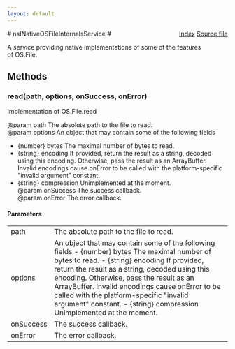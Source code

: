 ```yaml
---
layout: default
---
```

<div class='links' style='float:right'><a href="../index.html">Index</a>
<a href="http://dxr.mozilla.org/mozilla-central/source/toolkit/components/osfile/nsINativeOSFileInternals.idl">Source file</a>
</div>
# nsINativeOSFileInternalsService #
  
A service providing native implementations of some of the features  
of OS.File.  
  

## Methods ##

### read(path, options, onSuccess, onError) ###
  
Implementation of OS.File.read  
  
@param path The absolute path to the file to read.  
@param options An object that may contain some of the following fields  
- {number} bytes The maximal number of bytes to read.  
- {string} encoding If provided, return the result as a string, decoded  
  using this encoding. Otherwise, pass the result as an ArrayBuffer.  
  Invalid encodings cause onError to be called with the platform-specific  
  "invalid argument" constant.  
- {string} compression Unimplemented at the moment.  
@param onSuccess The success callback.  
@param onError The error callback.  
  

#### Parameters ####

<table>

<tr>
<td>path</td>
<td>The absolute path to the file to read.  
</td>
</tr>

<tr>
<td>options</td>
<td>An object that may contain some of the following fields  
- {number} bytes The maximal number of bytes to read.  
- {string} encoding If provided, return the result as a string, decoded  
  using this encoding. Otherwise, pass the result as an ArrayBuffer.  
  Invalid encodings cause onError to be called with the platform-specific  
  "invalid argument" constant.  
- {string} compression Unimplemented at the moment.  
</td>
</tr>

<tr>
<td>onSuccess</td>
<td>The success callback.  
</td>
</tr>

<tr>
<td>onError</td>
<td>The error callback.  
</td>
</tr>

</table>
